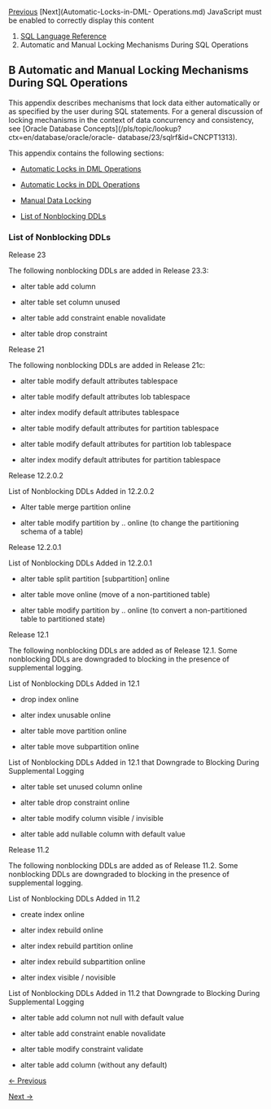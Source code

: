 [Previous](Backus-Naur-Form-Syntax.md) [Next](Automatic-Locks-in-DML-
Operations.md) JavaScript must be enabled to correctly display this content

  1. [SQL Language Reference ](index.md)
  2. Automatic and Manual Locking Mechanisms During SQL Operations

## B Automatic and Manual Locking Mechanisms During SQL Operations

This appendix describes mechanisms that lock data either automatically or as
specified by the user during SQL statements. For a general discussion of
locking mechanisms in the context of data concurrency and consistency, see
[Oracle Database Concepts](/pls/topic/lookup?ctx=en/database/oracle/oracle-
database/23/sqlrf&id=CNCPT1313).

This appendix contains the following sections:

  * [Automatic Locks in DML Operations](Automatic-Locks-in-DML-Operations.md#GUID-3D57596F-8B73-4C80-8F4D-79A12F781EFD)

  * [Automatic Locks in DDL Operations](Automatic-Locks-in-DDL-Operations.md#GUID-84D392A3-94EC-444D-950F-7829DBCD43EE)

  * [Manual Data Locking](Manual-Data-Locking.md#GUID-B1DE7D59-7FD1-4971-B98D-B69529DF7688)

  * [List of Nonblocking DDLs](Automatic-and-Manual-Locking-Mechanisms-During-SQL-Operations.md#GUID-1B08DE66-5ED8-4BEF-893B-B887E3A82D50)

### List of Nonblocking DDLs

Release 23

The following nonblocking DDLs are added in Release 23.3:

  * alter table add column

  * alter table set column unused

  * alter table add constraint enable novalidate

  * alter table drop constraint

Release 21

The following nonblocking DDLs are added in Release 21c:

  * alter table modify default attributes tablespace

  * alter table modify default attributes lob tablespace

  * alter index modify default attributes tablespace

  * alter table modify default attributes for partition tablespace

  * alter table modify default attributes for partition lob tablespace

  * alter index modify default attributes for partition tablespace

Release 12.2.0.2

List of Nonblocking DDLs Added in 12.2.0.2

  * Alter table merge partition online

  * alter table modify partition by .. online (to change the partitioning schema of a table)

Release 12.2.0.1

List of Nonblocking DDLs Added in 12.2.0.1

  * alter table split partition [subpartition] online

  * alter table move online (move of a non-partitioned table)

  * alter table modify partition by .. online (to convert a non-partitioned table to partitioned state)

Release 12.1

The following nonblocking DDLs are added as of Release 12.1. Some nonblocking
DDLs are downgraded to blocking in the presence of supplemental logging.

List of Nonblocking DDLs Added in 12.1

  * drop index online

  * alter index unusable online

  * alter table move partition online

  * alter table move subpartition online

List of Nonblocking DDLs Added in 12.1 that Downgrade to Blocking During
Supplemental Logging

  * alter table set unused column online

  * alter table drop constraint online

  * alter table modify column visible / invisible

  * alter table add nullable column with default value

Release 11.2

The following nonblocking DDLs are added as of Release 11.2. Some nonblocking
DDLs are downgraded to blocking in the presence of supplemental logging.

List of Nonblocking DDLs Added in 11.2

  * create index online

  * alter index rebuild online

  * alter index rebuild partition online

  * alter index rebuild subpartition online

  * alter index visible / novisible

List of Nonblocking DDLs Added in 11.2 that Downgrade to Blocking During
Supplemental Logging

  * alter table add column not null with default value

  * alter table add constraint enable novalidate

  * alter table modify constraint validate 

  * alter table add column (without any default)


[← Previous](Manual-Data-Locking.md)

[Next →](Oracle-and-Standard-SQL.md)
